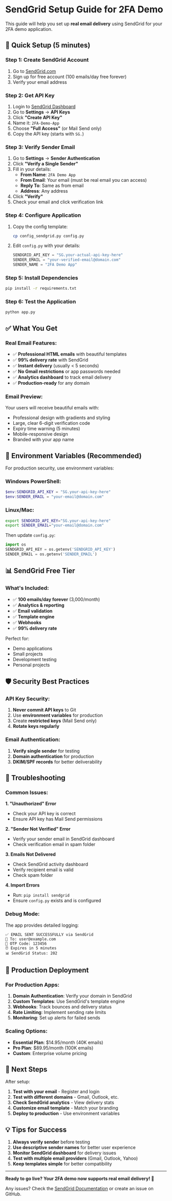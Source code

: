# SendGrid Setup Guide for 2FA Demo

This guide will help you set up **real email delivery** using SendGrid for your 2FA demo application.

## 🚀 Quick Setup (5 minutes)

### Step 1: Create SendGrid Account
1. Go to [SendGrid.com](https://sendgrid.com/)
2. Sign up for free account (100 emails/day free forever)
3. Verify your email address

### Step 2: Get API Key
1. Login to [SendGrid Dashboard](https://app.sendgrid.com/)
2. Go to **Settings** → **API Keys**
3. Click **"Create API Key"**
4. Name it: `2FA-Demo-App`
5. Choose **"Full Access"** (or Mail Send only)
6. Copy the API key (starts with `SG.`)

### Step 3: Verify Sender Email
1. Go to **Settings** → **Sender Authentication**
2. Click **"Verify a Single Sender"**
3. Fill in your details:
   - **From Name**: `2FA Demo App`
   - **From Email**: Your email (must be real email you can access)
   - **Reply To**: Same as from email
   - **Address**: Any address
4. Click **"Verify"**
5. Check your email and click verification link

### Step 4: Configure Application
1. Copy the config template:
   ```bash
   cp config_sendgrid.py config.py
   ```

2. Edit `config.py` with your details:
   ```python
   SENDGRID_API_KEY = "SG.your-actual-api-key-here"
   SENDER_EMAIL = "your-verified-email@domain.com"
   SENDER_NAME = "2FA Demo App"
   ```

### Step 5: Install Dependencies
```bash
pip install -r requirements.txt
```

### Step 6: Test the Application
```bash
python app.py
```

## ✅ What You Get

### Real Email Features:
- ✅ **Professional HTML emails** with beautiful templates
- ✅ **99% delivery rate** with SendGrid
- ✅ **Instant delivery** (usually < 5 seconds)
- ✅ **No Gmail restrictions** or app passwords needed
- ✅ **Analytics dashboard** to track email delivery
- ✅ **Production-ready** for any domain

### Email Preview:
Your users will receive beautiful emails with:
- Professional design with gradients and styling
- Large, clear 6-digit verification code
- Expiry time warning (5 minutes)
- Mobile-responsive design
- Branded with your app name

## 🔧 Environment Variables (Recommended)

For production security, use environment variables:

### Windows PowerShell:
```powershell
$env:SENDGRID_API_KEY = "SG.your-api-key-here"
$env:SENDER_EMAIL = "your-email@domain.com"
```

### Linux/Mac:
```bash
export SENDGRID_API_KEY="SG.your-api-key-here"
export SENDER_EMAIL="your-email@domain.com"
```

Then update `config.py`:
```python
import os
SENDGRID_API_KEY = os.getenv('SENDGRID_API_KEY')
SENDER_EMAIL = os.getenv('SENDER_EMAIL')
```

## 📊 SendGrid Free Tier

### What's Included:
- ✅ **100 emails/day forever** (3,000/month)
- ✅ **Analytics & reporting**
- ✅ **Email validation**
- ✅ **Template engine**
- ✅ **Webhooks**
- ✅ **99% delivery rate**

Perfect for:
- Demo applications
- Small projects
- Development testing
- Personal projects

## 🛡️ Security Best Practices

### API Key Security:
1. **Never commit API keys** to Git
2. Use **environment variables** for production
3. Create **restricted keys** (Mail Send only)
4. **Rotate keys regularly**

### Email Authentication:
1. **Verify single sender** for testing
2. **Domain authentication** for production
3. **DKIM/SPF records** for better deliverability

## 🐛 Troubleshooting

### Common Issues:

**1. "Unauthorized" Error**
- Check your API key is correct
- Ensure API key has Mail Send permissions

**2. "Sender Not Verified" Error**
- Verify your sender email in SendGrid dashboard
- Check verification email in spam folder

**3. Emails Not Delivered**
- Check SendGrid activity dashboard
- Verify recipient email is valid
- Check spam folder

**4. Import Errors**
- Run: `pip install sendgrid`
- Ensure `config.py` exists and is configured

### Debug Mode:
The app provides detailed logging:
```
✅ EMAIL SENT SUCCESSFULLY via SendGrid
📧 To: user@example.com
🔐 OTP Code: 123456
⏰ Expires in 5 minutes
📊 SendGrid Status: 202
```

## 🌟 Production Deployment

### For Production Apps:
1. **Domain Authentication**: Verify your domain in SendGrid
2. **Custom Templates**: Use SendGrid's template engine  
3. **Webhooks**: Track bounces and delivery status
4. **Rate Limiting**: Implement sending rate limits
5. **Monitoring**: Set up alerts for failed sends

### Scaling Options:
- **Essential Plan**: $14.95/month (40K emails)
- **Pro Plan**: $89.95/month (100K emails)
- **Custom**: Enterprise volume pricing

## 🎯 Next Steps

After setup:
1. **Test with your email** - Register and login
2. **Test with different domains** - Gmail, Outlook, etc.
3. **Check SendGrid analytics** - View delivery stats
4. **Customize email template** - Match your branding
5. **Deploy to production** - Use environment variables

## 💡 Tips for Success

1. **Always verify sender** before testing
2. **Use descriptive sender names** for better user experience
3. **Monitor SendGrid dashboard** for delivery issues
4. **Test with multiple email providers** (Gmail, Outlook, Yahoo)
5. **Keep templates simple** for better compatibility

---

**Ready to go live? Your 2FA demo now supports real email delivery! 🚀**

Any issues? Check the [SendGrid Documentation](https://docs.sendgrid.com/) or create an issue on GitHub.
